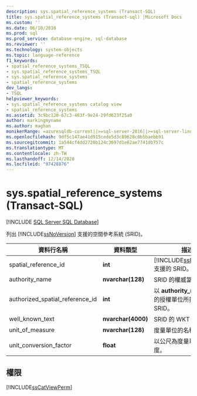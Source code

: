 ```yaml
---
description: sys.spatial_reference_systems (Transact-SQL)
title: sys.spatial_reference_systems (Transact-sql) |Microsoft Docs
ms.custom: ''
ms.date: 06/10/2016
ms.prod: sql
ms.prod_service: database-engine, sql-database
ms.reviewer: ''
ms.technology: system-objects
ms.topic: language-reference
f1_keywords:
- spatial_reference_systems_TSQL
- sys.spatial_reference_systems_TSQL
- sys.spatial_reference_systems
- spatial_reference_systems
dev_langs:
- TSQL
helpviewer_keywords:
- sys.spatial_reference_systems catalog view
- spatial_reference_systems
ms.assetid: 3c9bc120-67c3-463f-9e24-29fd623f25a0
author: markingmyname
ms.author: maghan
monikerRange: =azuresqldb-current||>=sql-server-2016||>=sql-server-linux-2017||=azuresqldb-mi-current
ms.openlocfilehash: 9df5c147ae41d915cede5d3c89628c0b5baebb91
ms.sourcegitcommit: 1a544cf4dd2720b124c3697d1e62ae7741db757c
ms.translationtype: MT
ms.contentlocale: zh-TW
ms.lasthandoff: 12/14/2020
ms.locfileid: "97428876"
---
```

# <a name="sysspatial_reference_systems-transact-sql"></a>sys.spatial_reference_systems (Transact-SQL)
[!INCLUDE [SQL Server SQL Database](../../includes/applies-to-version/sql-asdb.md)]

  列出 [!INCLUDE[ssNoVersion](../../includes/ssnoversion-md.md)] 支援的空間參考系統 (SRID)。  

  
|資料行名稱|資料類型|描述|  
|-----------------|---------------|-----------------|  
|spatial_reference_id|**int**|[!INCLUDE[ssNoVersion](../../includes/ssnoversion-md.md)] 支援的 SRID。|  
|authority_name|**nvarchar(128)**|SRID 的權威當局。|  
|authorized_spatial_reference_id|**int**|以 **authority_name** 命名的授權單位所提供的 SRID。|  
|well_known_text|**nvarchar(4000)**|SRID 的 WKT 表示。|  
|unit_of_measure|**nvarchar(128)**|度量單位的名稱。|  
|unit_conversion_factor|**float**|以公尺為度量單位的長度。|  
  
## <a name="permissions"></a>權限  
 [!INCLUDE[ssCatViewPerm](../../includes/sscatviewperm-md.md)]  
  
  
